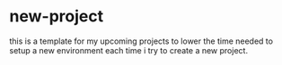 # new-project
this is a template for my upcoming projects to lower the time needed to setup a new environment each time i try to create a new project.
